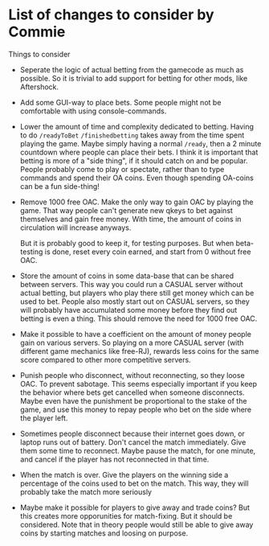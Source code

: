# List of changes to consider by Commie

Things to consider

* Seperate the logic of actual betting from the gamecode as much as possible.
  So it is trivial to add support for betting for other mods, like Aftershock.

* Add some GUI-way to place bets. Some people might not be comfortable with
  using console-commands.

* Lower the amount of time and complexity dedicated to betting. Having to do
  `/readyToBet` `/finishedbetting` takes away from the time spent playing the
  game. Maybe simply having a normal `/ready`, then a 2 minute countdown where
  people can place their bets. I think it is important that betting is more of a
  "side thing", if it should catch on and be popular. People probably come to
  play or spectate, rather than to type commands and spend their OA coins. Even
  though spending OA-coins can be a fun side-thing!

* Remove 1000 free OAC. Make the only way to gain OAC by playing the game. That
  way people can't generate new qkeys to bet against themselves and gain free
  money. With time, the amount of coins in circulation will increase anyways.

  But it is probably good to keep it, for testing purposes. But when
  beta-testing is done, reset every coin earned, and start from 0 without free
  OAC.

* Store the amount of coins in some data-base that can be shared between
  servers.
  This way you could run a CASUAL server without actual betting, but players
  who play there still get money which can be used to bet. People also mostly
  start out on CASUAL servers, so they will probably have accumulated some money
  before they find out betting is even a thing. This should remove the need
  for 1000 free OAC.

* Make it possible to have a coefficient on the amount of money people gain on
  various servers. So playing on a more CASUAL server (with different game
  mechanics like free-RJ), rewards less coins for the same score compared to
  other more competitive servers.

* Punish people who disconnect, without reconnecting, so they loose OAC. To
  prevent sabotage. This seems especially important if you keep the behavior
  where bets get cancelled when someone disconnects. Maybe even have the
  punishment be proportional to the stake of the game, and use this money to
  repay people who bet on the side where the player left.

* Sometimes people disconnect because their internet goes down, or laptop runs
  out of battery. Don't cancel the match immediately. Give them some time to
  reconnect. Maybe pause the match, for one minute, and cancel if the player
  has not reconnected in that time.

* When the match is over. Give the players on the winning side a percentage
  of the coins used to bet on the match. This way, they will probably take the
  match more seriously

* Maybe make it possible for players to give away and trade coins? But this
  creates more opporunities for match-fixing. But it should be considered.
  Note that in theory people would still be able to give away coins by starting
  matches and loosing on purpose.
